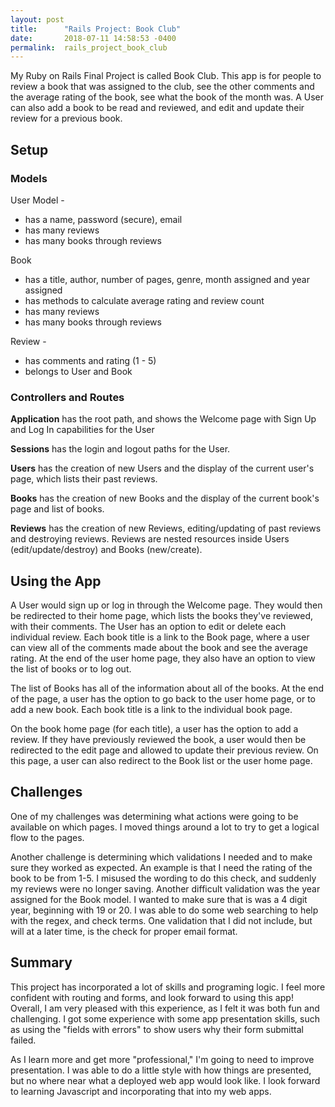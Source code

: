 ```yaml
---
layout: post
title:      "Rails Project: Book Club"
date:       2018-07-11 14:58:53 -0400
permalink:  rails_project_book_club
---
```



My Ruby on Rails Final Project is called Book Club. This app is for people to review a book that was assigned to the club, see the other comments and the average rating of the book, see what the book of the month was. A User can also add a book to be read and reviewed, and edit and update their review for a previous book.

## Setup
### Models

User Model   -
- has a name, password (secure), email
- has many reviews
- has many books through reviews

Book
- has a title, author, number of pages, genre, month assigned and year assigned
- has methods to calculate average rating and review count
- has many reviews
- has many books through reviews

Review - 
- has comments and rating (1 - 5)
- belongs to User and Book


### Controllers and Routes

**Application** has the root path, and shows the Welcome page with Sign Up and Log In capabilities for the User

**Sessions** has the login and logout paths for the User. 

**Users** has the creation of new Users and the display of the current user's page, which lists their past reviews. 

**Books** has the creation of new Books and the display of the current book's page and list of books.

**Reviews** has the creation of new Reviews, editing/updating of past reviews and destroying reviews. Reviews are nested resources inside Users (edit/update/destroy) and Books (new/create).

## Using the App

A User would sign up or log in through the Welcome page. They would then be redirected to their home page, which lists the books they've reviewed, with their comments. The User has an option to edit or delete each individual review. Each book title is a link to the Book page, where a user can view all of the comments made about the book and see the average rating. At the end of the user home page, they also have an option to view the list of books or to log out.

The list of Books has all of the information about all of the books. At the end of the page, a user has the option to go back to the user home page, or to add a new book. Each book title is a link to the individual book page.

On the book home page (for each title), a user has the option to add a review. If they have previously reviewed the book, a user would then be redirected to the edit page and allowed to update their previous review. On this page, a user can also redirect to the Book list or the user home page.

## Challenges
One of my challenges was determining what actions were going to be available on which pages. I moved things around a lot to try to get a logical flow to the pages.

Another challenge is determining which validations I needed and to make sure they worked as expected. An example is that I need the rating of the book to be from 1-5. I misused the wording to do this check, and suddenly my reviews were no longer saving. Another difficult validation was the year assigned for the Book model. I wanted to make sure that is was a 4 digit year, beginning with 19 or 20. I was able to do some web searching to help with the regex, and check terms. One validation that I did not include, but will at a later time, is the check for proper email format.

## Summary
This project has incorporated a lot of skills and programing logic. I feel more confident with routing and forms, and look forward to using this app! Overall, I am very pleased with this experience, as I felt it was both fun and challenging. I got some experience with some app presentation skills, such as using the "fields with errors" to show users why their form submittal failed.

As I learn more and get more "professional," I'm going to need to improve presentation. I was able to do a little style with how things are presented, but no where near what a deployed web app would look like. I look forward to learning Javascript and incorporating that into my web apps. 
